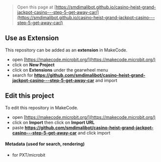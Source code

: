 
> Open this page at [https://smdimalibot.github.io/casino-heist-grand-jackpot-casino---step-5-get-away-car/](https://smdimalibot.github.io/casino-heist-grand-jackpot-casino---step-5-get-away-car/)

## Use as Extension

This repository can be added as an **extension** in MakeCode.

* open [https://makecode.microbit.org/](https://makecode.microbit.org/)
* click on **New Project**
* click on **Extensions** under the gearwheel menu
* search for **https://github.com/smdimalibot/casino-heist-grand-jackpot-casino---step-5-get-away-car** and import

## Edit this project

To edit this repository in MakeCode.

* open [https://makecode.microbit.org/](https://makecode.microbit.org/)
* click on **Import** then click on **Import URL**
* paste **https://github.com/smdimalibot/casino-heist-grand-jackpot-casino---step-5-get-away-car** and click import

#### Metadata (used for search, rendering)

* for PXT/microbit
<script src="https://makecode.com/gh-pages-embed.js"></script><script>makeCodeRender("{{ site.makecode.home_url }}", "{{ site.github.owner_name }}/{{ site.github.repository_name }}");</script>

